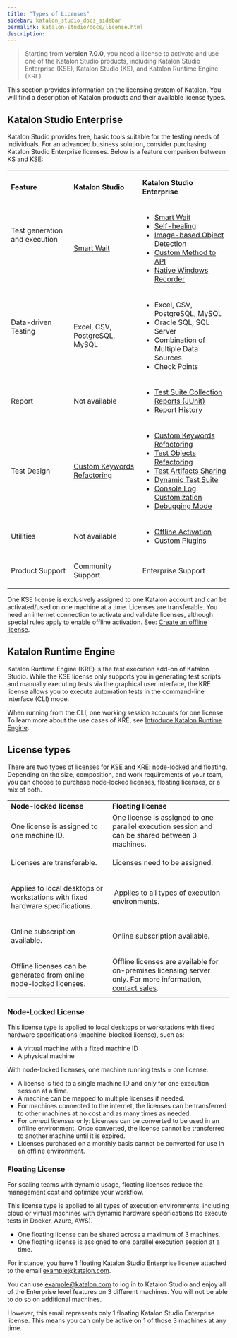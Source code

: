 ```yaml
---
title: "Types of Licenses"
sidebar: katalon_studio_docs_sidebar
permalink: katalon-studio/docs/license.html
description:
---
```


> Starting from **version 7.0.0**, you need a license to activate and use one of the Katalon Studio products, including Katalon Studio Enterprise (KSE), Katalon Studio (KS), and Katalon Runtime Engine (KRE).

This section provides information on the licensing system of Katalon. You will find a description of Katalon products and their available license types.

## Katalon Studio Enterprise

Katalon Studio provides free, basic tools suitable for the testing needs of individuals. For an advanced business solution, consider purchasing Katalon Studio Enterprise licenses. Below is a feature comparison between KS and KSE:

<table>
	<tbody>
		<tr>
			<td>
				<p><strong>Feature</strong></p>
			</td>
			<td>
				<p><strong>Katalon Studio</strong></p>
			</td>
			<td>
				<p><strong>Katalon Studio Enterprise</strong></p>
			</td>
		</tr>
		<tr>
			<td>
				<p>Test generation and execution</p>
				<br /><br /><br /></td>
			<td>
				<p><a href="https://docs.katalon.com/katalon-studio/docs/webui-smartwait.html">Smart Wait</a></p>
			</td>
			<td>
				<ul>
					<li><a href="https://docs.katalon.com/katalon-studio/docs/webui-smartwait.html">Smart Wait</a></li>
					<li><a href="https://docs.katalon.com/katalon-studio/docs/self-healing.html">Self-healing</a></li>
					<li><a href="https://docs.katalon.com/katalon-studio/docs/web-image-based-object-recognition.html">Image-based Object Detection</a></li>
					<li><a href="https://docs.katalon.com/katalon-studio/docs/create_first_api_test_katalon_studio.html#create-custom-apiweb-service-methods">Custom Method to API</a></li>
					<li><a href="https://docs.katalon.com/katalon-studio/docs/windows-native-record.html">Native Windows Recorder</a></li>
				</ul>
			</td>
		</tr>
		<tr>
			<td>
				<p>Data-driven Testing</p>
				<br /><br /></td>
			<td>
				<p>Excel, CSV, PostgreSQL, MySQL</p>
			</td>
			<td>
				<ul>
					<li>Excel, CSV, PostgreSQL, MySQL</li>
					<li>Oracle SQL, SQL Server</li>
					<li>Combination of Multiple Data Sources</li>
					<li>Check Points</li>
				</ul>
			</td>
		</tr>
		<tr>
			<td>
				<p>Report&nbsp;</p>
			</td>
			<td>
				<p>Not available</p>
			</td>
			<td>
				<ul>
					<li><a href="https://docs.katalon.com/katalon-studio/docs/test-suite-report.html#test-suite-collection-report">Test Suite Collection Reports (JUnit)</a></li>
					<li><a href="https://docs.katalon.com/katalon-studio/docs/test-suite-report.html#report-history">Report History</a></li>
				</ul>
			</td>
		</tr>
		<tr>
			<td>
				<p>Test Design</p>
			</td>
			<td>
				<p><a href="https://docs.katalon.com/katalon-studio/docs/custom-keywords-refactor.html">Custom Keywords Refactoring</a></p>
			</td>
			<td>
				<ul>
					<li><a href="https://docs.katalon.com/katalon-studio/docs/custom-keywords-refactor.html">Custom Keywords Refactoring</a></li>
					<li><a href="https://docs.katalon.com/katalon-studio/docs/test-objects-refactoring.html">Test Objects Refactoring</a></li>
					<li><a href="https://docs.katalon.com/katalon-studio/docs/import-export-test-artifact.html">Test Artifacts Sharing</a></li>
					<li><a href="https://docs.katalon.com/katalon-studio/docs/basic-search-for-dynamic-querying-test-suite.html">Dynamic Test Suite</a></li>
					<li><a href="https://docs.katalon.com/katalon-studio/docs/working-with-execution-log.html#customize-console-log">Console Log Customization</a></li>
					<li><a href="https://docs.katalon.com/katalon-studio/docs/execute-a-test-case-or-a-test-suite.html#debug-a-test-case">Debugging Mode</a></li>
				</ul>
			</td>
		</tr>
		<tr>
			<td>
				<p>Utilities&nbsp;</p>
			</td>
			<td>
				<p>Not available</p>
			</td>
			<td>
				<ul>
					<li><a href="https://docs.katalon.com/katalon-studio/docs/activate-license.html">Offline Activation</a></li>
					<li><a href="https://docs.katalon.com/katalon-store/docs/publisher/how-to-develop-custom-keywords-plugins.html">Custom Plugins</a></li>
				</ul>
			</td>
		</tr>
		<tr>
			<td>
				<p>Product Support</p>
			</td>
			<td>
				<p>Community Support</p>
			</td>
			<td>
				<p>Enterprise Support</p>
			</td>
		</tr>
	</tbody>
</table>

One KSE license is exclusively assigned to one Katalon account and can be activated/used on one machine at a time. Licenses are transferable. You need an internet connection to activate and validate licenses, although special rules apply to enable offline activation. See: [Create an offline license](https://docs.katalon.com/katalon-studio/docs/use-online-license.html#create#an#offline#license).

## Katalon Runtime Engine

Katalon Runtime Engine (KRE) is the test execution add-on of Katalon Studio. While the KSE license only supports you in generating test scripts and manually executing tests via the graphical user interface, the KRE license allows you to execute automation tests in the command-line interface (CLI) mode.

When running from the CLI, one working session accounts for one license. To learn more about the use cases of KRE, see [Introduce Katalon Runtime Engine](https://docs.katalon.com/katalon-studio/docs/intro-RE.html).

## License types

There are two types of licenses for KSE and KRE: node-locked and floating. Depending on the size, composition, and work requirements of your team, you can choose to purchase node-locked licenses, floating licenses, or a mix of both.

<table>
	<tbody>
		<tr>
			<td><strong>Node-locked license</strong></td>
			<td><strong>Floating license</strong></td>
		</tr>
		<tr>
			<td>
				<p>One license is assigned to one machine ID.</p>
			</td>
			<td>One license is assigned to one parallel execution session and can be shared between 3 machines.</td>
		</tr>
		<tr>
			<td>
				<p>Licenses are transferable.</p>
			</td>
			<td>Licenses need to be assigned.</td>
		</tr>
		<tr>
			<td>
				<p>Applies to local desktops or workstations with fixed hardware specifications.</p>
			</td>
			<td>&nbsp;Applies to all types of execution environments.</td>
		</tr>
		<tr>
			<td>
				<p>Online subscription available.</p>
			</td>
			<td>Online subscription available.</td>
		</tr>
		<tr>
			<td>
				<p>Offline licenses can be generated from online node-locked licenses.</p>
			</td>
			<td>Offline licenses are available for on-premises licensing server only. For more information, <a href="https://www.katalon.com/book-a-demo/">contact sales</a>.</td>
		</tr>
	</tbody>
</table>

### Node-Locked License

This license type is applied to local desktops or workstations with fixed hardware specifications (machine-blocked license), such as:

* A virtual machine with a fixed machine ID
* A physical machine

With node-locked licenses, one machine running tests = one license.

* A license is tied to a single machine ID and only for one execution session at a time.
* A machine can be mapped to multiple licenses if needed.
* For machines connected to the internet, the licenses can be transferred to other machines at no cost and as many times as needed.
* For _annual licenses_ only: Licenses can be converted to be used in an offline environment. Once converted, the license cannot be transferred to another machine until it is expired.
* Licenses purchased on a monthly basis cannot be converted for use in an offline environment.

### Floating License

For scaling teams with dynamic usage, floating licenses reduce the management cost and optimize your workflow.

This license type is applied to all types of execution environments, including cloud or virtual machines with dynamic hardware specifications (to execute tests in Docker, Azure, AWS).

* One floating license can be shared across a maximum of 3 machines.
* One floating license is assigned to one parallel execution session at a time.

For instance, you have 1 floating Katalon Studio Enterprise license attached to the email example@katalon.com.

You can use example@katalon.com to log in to Katalon Studio and enjoy all of the Enterprise level features on 3 different machines. You will not be able to do so on additional machines.

However, this email represents only 1 floating Katalon Studio Enterprise license. This means you can only be active on 1 of those 3 machines at any time.